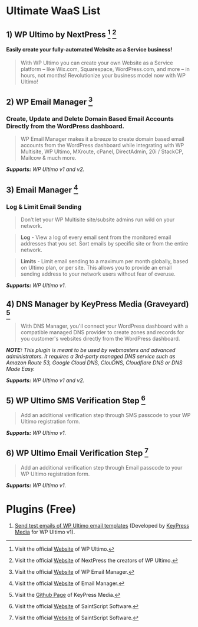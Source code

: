 # Ultimate WaaS List

## 1) WP Ultimo by NextPress [^1] [^2]

#### Easily create your fully-automated Website as a Service business!
> With WP Ultimo you can create your own Website as a Service platform – like Wix.com, Squarespace, WordPress.com, and more – in hours, not months! Revolutionize your business model now with WP Ultimo!

[^1]: Visit the official [Website](https://wpultimo.com) of WP Ultimo.
[^2]: Visit the official [Website](https://nextpress.co) of NextPress the creators of WP Ultimo.

## 2) WP Email Manager [^3]
### Create, Update and Delete Domain Based Email Accounts Directly from the WordPress dashboard.
> WP Email Manager makes it a breeze to create domain based email accounts from the WordPress dashboard while integrating with WP Multisite, WP Ultimo, MXroute, cPanel, DirectAdmin, 20i / StackCP, Mailcow & much more.

_**Supports:** WP Ultimo v1 and v2._

[^3]: Visit the official [Website](https://wpemailmanager.com/) of WP Email Manager.

## 3) Email Manager [^4]
### Log & Limit Email Sending
> Don’t let your WP Multisite site/subsite admins run wild on your network.

> **Log** - View a log of every email sent from the monitored email addresses that you set. Sort emails by specific site or from the entire network.

> **Limits** - Limit email sending to a maximum per month globally, based on Ultimo plan, or per site. This allows you to provide an email sending address to your network users without fear of overuse.

_**Supports:** WP Ultimo v1._

[^4]: Visit the official [Website](https://emailmanager.io/) of Email Manager.

## 4) DNS Manager by KeyPress Media (Graveyard) [^5]
> With DNS Manager, you'll connect your WordPress dashboard with a compatible managed DNS provider to create zones and records for you customer's websites directly from the WordPress dashboard.

_**NOTE:** This plugin is meant to be used by webmasters and advanced administrators. It requires a 3rd-party managed DNS service such as Amazon Route 53, Google Cloud DNS, ClouDNS, Cloudflare DNS or DNS Made Easy._

_**Supports:** WP Ultimo v1 and v2._

[^5]: Visit the [Github Page](https://github.com/keypress-media/) of KeyPress Media.

## 5) WP Ultimo SMS Verification Step [^6]
> Add an additional verification step through SMS passcode to your WP Ultimo registration form.

_**Supports:** WP Ultimo v1._

## 6) WP Ultimo Email Verification Step [^6]
> Add an additional verification step through Email passcode to your WP Ultimo registration form.

_**Supports:** WP Ultimo v1._

[^6]: Visit the official [Website](https://www.saintscript.com/plugins/) of SaintScript Software.

# Plugins (Free)

1) [Send test emails of WP Ultimo email templates](https://github.com/keypress-media/kp-wu-test-emails) (Developed by [KeyPress Media](https://github.com/keypress-media) for WP Ultimo v1).
